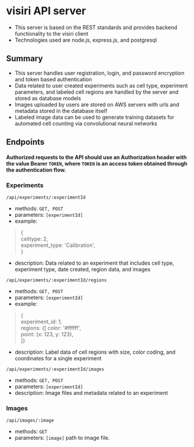 # visiri API server
- This server is based on the REST standards and provides backend functionality to the visiri client
- Technologies used are node.js, express.js, and postgresql
## Summary
- This server handles user registration, login, and password encryption and token based authentication
- Data related to user created experiments such as cell type, experiment parameters, and labeled cell regions are handled by the server and stored as database models
- Images uploaded by users are stored on AWS servers with urls and metadata stored in the database itself
- Labeled image data can be used to generate training datasets for automated cell counting via convolutional neural networks

## Endpoints

#### Authorized requests to the API should use an Authorization header with the value Bearer `TOKEN`, where `TOKEN` is an access token obtained through the authentication flow.
  
### Experiments  
`/api/experiments/:experimentId`  
- methods: `GET, POST`  
- parameters: `[experimentId]`  
- example:  
> {  
>  celltype: 2,  
>  experiment_type: 'Calibration',  
> }  

- description: Data related to an experiment that includes cell type, experiment type, date created, region data, and images  
  
`/api/experiments/:experimentId/regions`  
- methods: `GET, POST`  
- parameters: `[experimentId]`  
- example:  
> {  
>  experiment_id: 1,  
>  regions: 
> {\[
>   color: '#ffffff',  
>   point: {x: 123, y: 123},    
> \]}  
>                 
- description: Label data of cell regions with size, color coding, and coordinates for a single experiment  
  
`/api/experiments/:experimentId/images`  
- methods: `GET, POST`  
- parameters: `[experimentId]`  
- description: Image files and metadata related to an experiment  
  
### Images  
`/api/images/:image`  
- methods: `GET`  
- parameters: `[image]` path to image file.  
  
